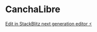 # CanchaLibre

[Edit in StackBlitz next generation editor ⚡️](https://stackblitz.com/~/github.com/JimmyLoloy98/CanchaLibre)